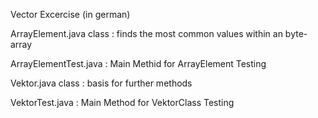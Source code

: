 Vector Excercise (in german)

ArrayElement.java class : finds the most common values within an byte-array

ArrayElementTest.java : Main Methid for ArrayElement Testing

Vektor.java class : basis for further methods

VektorTest.java : Main Method for VektorClass Testing
